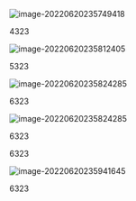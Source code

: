 ![image-20220620235749418](http://guxiangflyimagebucket.oss-cn-beijing.aliyuncs.com/img/image-20220620235749418.png)

4323





![image-20220620235812405](http://guxiangflyimagebucket.oss-cn-beijing.aliyuncs.com/img/image-20220620235812405.png)

5323

![image-20220620235824285](http://guxiangflyimagebucket.oss-cn-beijing.aliyuncs.com/img/image-20220620235824285.png)

6323



![image-20220620235824285](http://guxiangflyimagebucket.oss-cn-beijing.aliyuncs.com/img/image-20220620235824285.png)

6323

6323







![image-20220620235941645](http://guxiangflyimagebucket.oss-cn-beijing.aliyuncs.com/img/image-20220620235941645.png)

6323